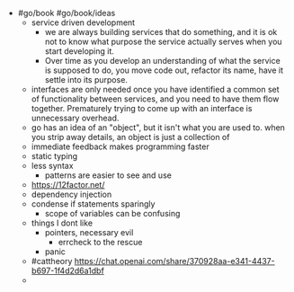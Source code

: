 - #go/book #go/book/ideas
	- service driven development
		- we are always building services that do something, and it is ok not to know what purpose the service actually serves when you start developing it.
		- Over time as you develop an understanding of what the service is supposed to do, you move code out, refactor its name, have it settle into its purpose.
	- interfaces are only needed once you have identified a common set of functionality between services, and you need to have them flow together. Prematurely trying to come up with an interface is unnecessary overhead.
	- go has an idea of an "object", but it isn't what you are used to. when you strip away details, an object is just a collection of
	- immediate feedback makes programming faster
	- static typing
	- less syntax
		- patterns are easier to see and use
	- https://12factor.net/
	- dependency injection
	- condense if statements sparingly
		- scope of variables can be confusing
	- things I dont like
		- pointers, necessary evil
			- errcheck to the rescue
		- panic
	- #cattheory https://chat.openai.com/share/370928aa-e341-4437-b697-1f4d2d6a1dbf
	-